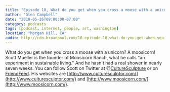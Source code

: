 ```yaml
---
title: "Episode 10, What do you get when you cross a moose with a unicorn?"
author: "Glen Campbell"
date: "2010-05-26T09:00:00-07:00"
category: podcasts
tags: [podcast, internet, people, art, washington]
location: "Morgan Hill, CA"
audio: http://cdn.broadpool.com/10-episode-10-what-do-you-get-when-you-cross-a-moose-with-a-unicorn-.mp3
---
```


What do you get when you cross a moose with a unicorn? A moosicorn! Scott Mueller is the founder of Moosicorn Ranch, what he calls "an experiment in sustainable living." And he hasn't had a real shower in nearly seven weeks. You can follow Scott on Twitter at @[CultureSculpture](http://twitter.com/CultureSculpture) or on [FriendFeed](http://friendfeed.com/moosicornguy). His websites are  [http://www.culturesculptor.com/](http://www.culturesculptor.com/) and [http://www.moosicorn.com/](http://www.moosicorn.com/).
